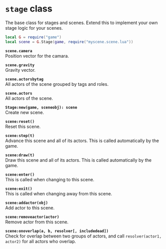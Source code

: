 `stage` class
=============
The base class for stages and scenes. Extend this to implement your own stage logic for your scenes.

```lua
local G = require("game")
local scene = G.Stage(game, require("myscene.scene.lua"))
```

**`scene.camera`**  
Position vector for the camara.

**`scene.gravity`**  
Gravity vector.

**`scene.actorsbytag`**  
All actors of the scene grouped by tags and roles.

**`scene.actors`**  
All actors of the scene.

**`Stage:new(game, sceneobj): scene`**  
Create new scene.

**`scene:reset()`**  
Reset this scene.

**`scene:step(t)`**  
Advance this scene and all of its actors. This is called automatically by the game.

**`scene:draw(t)`**  
Draw this scene and all of its actors. This is called automatically by the game.

**`scene:enter()`**  
This is called when changing to this scene.

**`scene:exit()`**  
This is called when changing away from this scene.

**`scene:addactor(obj)`**  
Add actor to this scene.

**`scene:removeactor(actor)`**  
Remove actor from this scene.

**`scene:onoverlap(a, b, resolver[, includedead])`**  
Check for overlap between two groups of actors, and call `resolver(actor1, actor2)` for all actors who overlap.

